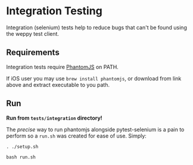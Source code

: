 # Integration Testing

Integration (selenium) tests help to reduce bugs that can't be found using the weppy test client.

## Requirements

Integration tests require [PhantomJS](http://phantomjs.org/) on PATH.

If iOS user you may use `brew install phantomjs`, or download from link above and extract executable to you path.

## Run

__Run from `tests/integration` directory!__

The _precise_ way to run phantomjs alongside pytest-selenium is a pain to perform
so a `run.sh` was created for ease of use. Simply:

```
. ./setup.sh

bash run.sh
```
